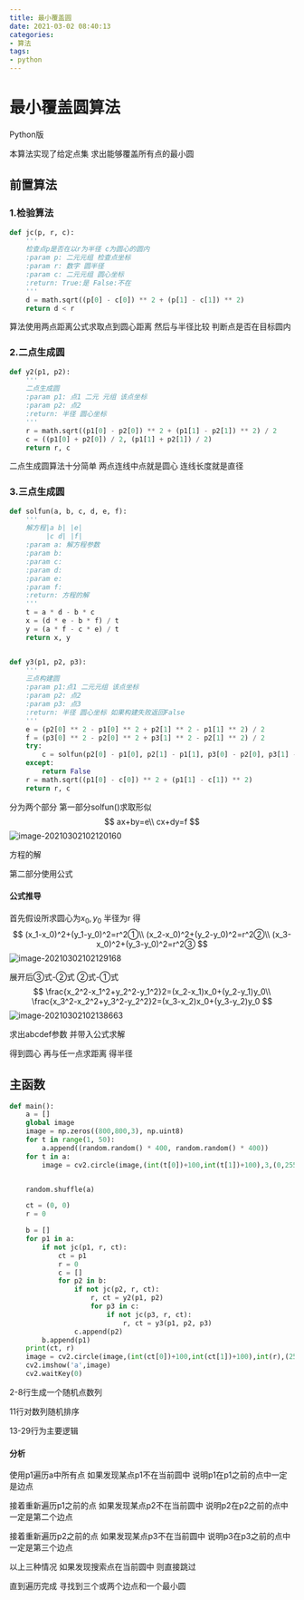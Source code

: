 ```yaml
---
title: 最小覆盖圆
date: 2021-03-02 08:40:13
categories:
- 算法
tags:
- python
---
```


# 最小覆盖圆算法

Python版

本算法实现了给定点集 求出能够覆盖所有点的最小圆

<!-- more -->

## 前置算法

### 1.检验算法

```python
def jc(p, r, c):
    '''
    检查点p是否在以r为半径 c为圆心的圆内
    :param p: 二元元组 检查点坐标
    :param r: 数字 圆半径
    :param c: 二元元组 圆心坐标
    :return: True:是 False:不在
    '''
    d = math.sqrt((p[0] - c[0]) ** 2 + (p[1] - c[1]) ** 2)
    return d < r
```

算法使用两点距离公式求取点到圆心距离 然后与半径比较 判断点是否在目标圆内

### 2.二点生成圆

```python
def y2(p1, p2):
    '''
    二点生成圆
    :param p1: 点1 二元 元组 该点坐标
    :param p2: 点2
    :return: 半径 圆心坐标
    '''
    r = math.sqrt((p1[0] - p2[0]) ** 2 + (p1[1] - p2[1]) ** 2) / 2
    c = ((p1[0] + p2[0]) / 2, (p1[1] + p2[1]) / 2)
    return r, c
```

二点生成圆算法十分简单 两点连线中点就是圆心 连线长度就是直径

### 3.三点生成圆

```python
def solfun(a, b, c, d, e, f):
    '''
    解方程|a b| |e|
         |c d| |f|
    :param a: 解方程参数
    :param b:
    :param c:
    :param d:
    :param e:
    :param f:
    :return: 方程的解
    '''
    t = a * d - b * c
    x = (d * e - b * f) / t
    y = (a * f - c * e) / t
    return x, y


def y3(p1, p2, p3):
    '''
    三点构建圆
    :param p1:点1 二元元组 该点坐标
    :param p2: 点2
    :param p3: 点3
    :return: 半径 圆心坐标 如果构建失败返回False
    '''
    e = (p2[0] ** 2 - p1[0] ** 2 + p2[1] ** 2 - p1[1] ** 2) / 2
    f = (p3[0] ** 2 - p2[0] ** 2 + p3[1] ** 2 - p2[1] ** 2) / 2
    try:
        c = solfun(p2[0] - p1[0], p2[1] - p1[1], p3[0] - p2[0], p3[1] - p2[1], e, f)
    except:
        return False
    r = math.sqrt((p1[0] - c[0]) ** 2 + (p1[1] - c[1]) ** 2)
    return r, c
```

分为两个部分 第一部分solfun()求取形似
$$
ax+by=e\\
cx+dy=f
$$
![image-20210302102120160](http://d0.ananas.chaoxing.com/download/87f8b6fc3cd1d1b99ae472547a98414c?at_=1614651706947&ak_=39f69584c184afdc58874dc856a0d053&ad_=efafb09af8527dffc826e3f63ba4bd6a&fn=image-20210302102120160)

方程的解

第二部分使用公式

#### 公式推导

首先假设所求圆心为$x_0,y_0$ 半径为r 得
$$
(x_1-x_0)^2+(y_1-y_0)^2=r^2①\\
(x_2-x_0)^2+(y_2-y_0)^2=r^2②\\
(x_3-x_0)^2+(y_3-y_0)^2=r^2③
$$
![image-20210302102129168](http://d0.ananas.chaoxing.com/download/cb86d3d7f6f9dae290a86b6a947fa90e?at_=1614651707433&ak_=6e1ab63ba2ec86d010e62846eef86971&ad_=4e79013e62de5e5a3afc0c91060b450b&fn=image-20210302102129168)

展开后③式-②式 ②式-①式
$$
\frac{x_2^2-x_1^2+y_2^2-y_1^2}2=(x_2-x_1)x_0+(y_2-y_1)y_0\\
\frac{x_3^2-x_2^2+y_3^2-y_2^2}2=(x_3-x_2)x_0+(y_3-y_2)y_0
$$
![image-20210302102138663](http://d0.ananas.chaoxing.com/download/53313e1eaf63b4128c8ca467588f221d?at_=1614651708579&ak_=e80db833ffbfd3a47c858a969a666f6c&ad_=9f9b47337c9fd404ce9b1656bdc587a2&fn=image-20210302102138663)

求出abcdef参数 并带入公式求解

得到圆心 再与任一点求距离 得半径

## 主函数

```python
def main():
    a = []
    global image
    image = np.zeros((800,800,3), np.uint8)
    for t in range(1, 50):
        a.append((random.random() * 400, random.random() * 400))
    for t in a:
        image = cv2.circle(image,(int(t[0])+100,int(t[1])+100),3,(0,255,255))


    random.shuffle(a)

    ct = (0, 0)
    r = 0

    b = []
    for p1 in a:
        if not jc(p1, r, ct):
            ct = p1
            r = 0
            c = []
            for p2 in b:
                if not jc(p2, r, ct):
                    r, ct = y2(p1, p2)
                    for p3 in c:
                        if not jc(p3, r, ct):
                            r, ct = y3(p1, p2, p3)
                c.append(p2)
        b.append(p1)
    print(ct, r)
    image = cv2.circle(image,(int(ct[0])+100,int(ct[1])+100),int(r),(255,255,255))
    cv2.imshow('a',image)
    cv2.waitKey(0)
```

2-8行生成一个随机点数列

11行对数列随机排序

13-29行为主要逻辑

#### 分析

使用p1遍历a中所有点 如果发现某点p1不在当前圆中 说明p1在p1之前的点中一定是边点

接着重新遍历p1之前的点 如果发现某点p2不在当前圆中 说明p2在p2之前的点中一定是第二个边点

接着重新遍历p2之前的点 如果发现某点p3不在当前圆中 说明p3在p3之前的点中一定是第三个边点

以上三种情况 如果发现搜索点在当前圆中 则直接跳过

直到遍历完成 寻找到三个或两个边点和一个最小圆

